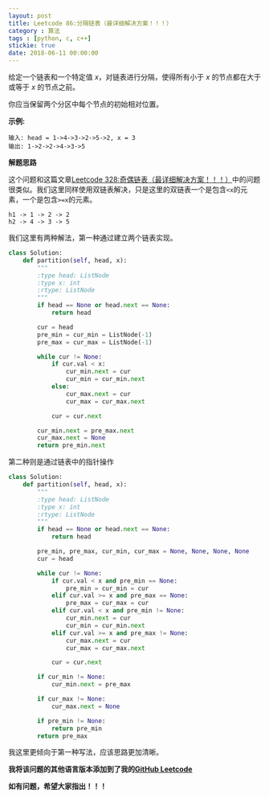 ```yaml
---
layout: post
title: Leetcode 86:分隔链表（最详细解决方案！！！）
category : 算法
tags : [python, c, c++]
stickie: true
date: 2018-06-11 00:00:00
---
```


给定一个链表和一个特定值 *x*，对链表进行分隔，使得所有小于 *x* 的节点都在大于或等于 *x* 的节点之前。

你应当保留两个分区中每个节点的初始相对位置。

**示例:**

```
输入: head = 1->4->3->2->5->2, x = 3
输出: 1->2->2->4->3->5
```

**解题思路**

这个问题和这篇文章[Leetcode 328:奇偶链表（最详细解决方案！！！）](https://blog.csdn.net/qq_17550379/article/details/80655760)中的问题很类似。我们这里同样使用双链表解决，只是这里的双链表一个是包含`<x`的元素，一个是包含`>=x`的元素。

```
h1 -> 1 -> 2 -> 2
h2 -> 4 -> 3 -> 5
```

我们这里有两种解法，第一种通过建立两个链表实现。

```python
class Solution:
    def partition(self, head, x):
        """
        :type head: ListNode
        :type x: int
        :rtype: ListNode
        """
        if head == None or head.next == None:
            return head

        cur = head
        pre_min = cur_min = ListNode(-1)
        pre_max = cur_max = ListNode(-1)

        while cur != None:
            if cur.val < x:
                cur_min.next = cur
                cur_min = cur_min.next
            else:
                cur_max.next = cur
                cur_max = cur_max.next

            cur = cur.next

        cur_min.next = pre_max.next
        cur_max.next = None
        return pre_min.next
```

第二种则是通过链表中的指针操作

```python
class Solution:
    def partition(self, head, x):
        """
        :type head: ListNode
        :type x: int
        :rtype: ListNode
        """
        if head == None or head.next == None:
            return head

        pre_min, pre_max, cur_min, cur_max = None, None, None, None
        cur = head

        while cur != None:
            if cur.val < x and pre_min == None:
                pre_min = cur_min = cur
            elif cur.val >= x and pre_max == None:
                pre_max = cur_max = cur
            elif cur.val < x and pre_min != None:
                cur_min.next = cur
                cur_min = cur_min.next
            elif cur.val >= x and pre_max != None:
                cur_max.next = cur
                cur_max = cur_max.next

            cur = cur.next

        if cur_min != None:
            cur_min.next = pre_max

        if cur_max != None:
            cur_max.next = None

        if pre_min != None:
            return pre_min
        return pre_max
```

我这里更倾向于第一种写法，应该思路更加清晰。

**我将该问题的其他语言版本添加到了我的[GitHub Leetcode](https://github.com/luliyucoordinate/Leetcode)**

**如有问题，希望大家指出！！！**